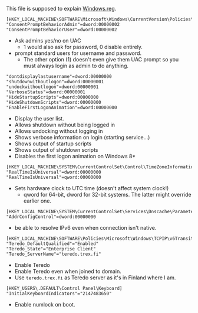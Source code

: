 This file is supposed to explain [Windows.reg](Windows.reg).

```
[HKEY_LOCAL_MACHINE\SOFTWARE\Microsoft\Windows\CurrentVersion\Policies\System]
"ConsentPromptBehaviorAdmin"=dword:00000002
"ConsentPromptBehaviorUser"=dword:00000002
```

* Ask admins yes/no on UAC
    * 1 would also ask for password, 0 disable entirely.
* prompt standard users for username and password.
    * The other option (1) doesn't even give them UAC prompt so you must
    always login as admin to do anything.

```
"dontdisplaylastusername"=dword:00000000
"shutdownwithoutlogon"=dword:00000001
"undockwithoutlogon"=dword:00000001
"VerboseStatus"=dword:00000001
"HideStartupScripts"=dword:00000000
"HideShutdownScripts"=dword:00000000
"EnableFirstLogonAnimation"=dword:00000000
```

* Display the user list.
* Allows shutdown without being logged in
* Allows undocking without logging in
* Shows verbose information on login (starting service...)
* Shows output of startup scripts
* Shows output of shutdown scripts
* Disables the first logon animation on Windows 8\*

```
[HKEY_LOCAL_MACHINE\SYSTEM\CurrentControlSet\Control\TimeZoneInformation]
"RealTimeIsUniversal"=dword:00000000
"RealTimeIsUniversal"=qword:00000000
```

* Sets hardware clock to UTC time (doesn't affect system clock!)
    * qword for 64-bit, dword for 32-bit systems. The latter might override earlier one.

```
[HKEY_LOCAL_MACHINE\SYSTEM\CurrentControlSet\Services\Dnscache\Parameters]
"AddrConfigControl"=dword:00000000
```

* be able to resolve IPv6 even when connection isn't native.

```
[HKEY_LOCAL_MACHINE\SOFTWARE\Policies\Microsoft\Windows\TCPIP\v6Transition]
"Teredo_DefaultQualified"="Enabled"
"Teredo_State"="Enterprise Client"
"Teredo_ServerName"="teredo.trex.fi"
```

* Enable Teredo
* Enable Teredo even when joined to domain.
* Use `teredo.trex.fi` as Teredo server as it's in Finland where I am.

```
[HKEY_USERS\.DEFAULT\Control Panel\Keyboard]
"InitialKeyboardIndicators"="2147483650"
```

* Enable numlock on boot.